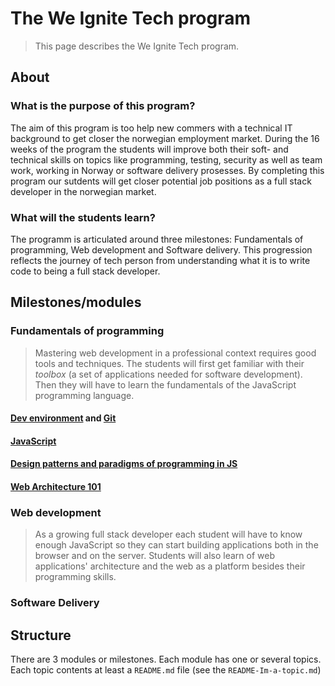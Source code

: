 # The We Ignite Tech program

> This page describes the We Ignite Tech program. 

## About
### What is the purpose of this program?
The aim of this program is too help new commers with a technical IT background to get closer the norwegian employment market. During the 16 weeks of the program the students will improve both their soft- and technical skills on topics like programming, testing, security as well as team work, working in Norway or software delivery prosesses.
By completing this program our sutdents will get closer potential job positions as a full stack developer in the norwegian market. 

### What will the students learn?
The programm is articulated around three milestones: Fundamentals of programming, Web development and Software delivery. This progression reflects the journey of tech person from understanding what it is to write code to being a full stack developer.  

## Milestones/modules
### Fundamentals of programming
> Mastering web development in a professional context requires good tools and techniques. The students will first get familiar with their _toolbox_ (a set of applications needed for software development). Then they will have to learn the fundamentals of the JavaScript programming language. 
#### [Dev environment](https://github.com/WeIgniteTech/the-weignitetech-program/dev-environment) and [Git](https://github.com/WeIgniteTech/the-weignitetech-program/git)
#### [JavaScript](https://github.com/WeIgniteTech/the-weignitetech-program/javascript)
#### [Design patterns and paradigms of programming in JS](https://github.com/WeIgniteTech/the-weignitetech-program/advanced-javascript)
#### [Web Architecture 101](https://github.com/WeIgniteTech/the-weignitetech-program/web-architecture-101)

### Web development
> As a growing full stack developer each student will have to know enough JavaScript so they can start building applications both in the browser and on the server. Students will also learn of web applications' architecture and the web as a platform besides their programming skills.

### Software Delivery

## Structure
There are 3 modules or milestones. Each module has one or several topics. Each topic contents at least a `README.md` file (see the `README-Im-a-topic.md`)

